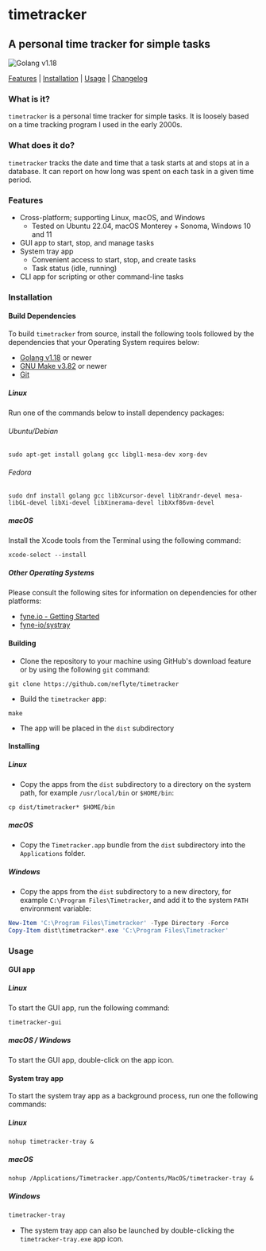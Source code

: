 # timetracker
A personal time tracker for simple tasks
-

![Golang v1.18](https://img.shields.io/badge/Golang-v1.18-blue?style=for-the-badge&logo=go&color=00add8&link=https://golang.org)

[Features](#features) | [Installation](#installation) | [Usage](#usage) | [Changelog](https://github.com/neflyte/timetracker/CHANGELOG.md)

### What is it?

`timetracker` is a personal time tracker for simple tasks. It is loosely based on a time tracking program I used in the early 2000s.

### What does it do?

`timetracker` tracks the date and time that a task starts at and stops at in a database. It can report on how long was spent on each task in a given time period.

### Features

- Cross-platform; supporting Linux, macOS, and Windows
  - Tested on Ubuntu 22.04, macOS Monterey + Sonoma, Windows 10 and 11
- GUI app to start, stop, and manage tasks
- System tray app
  - Convenient access to start, stop, and create tasks
  - Task status (idle, running)
- CLI app for scripting or other command-line tasks

### Installation

#### Build Dependencies

To build `timetracker` from source, install the following tools followed by the dependencies that your Operating System requires below:

- [Golang v1.18](https://golang.org) or newer
- [GNU Make v3.82](https://www.gnu.org/software/make/) or newer
- [Git](https://git-scm.com/)

##### Linux

Run one of the commands below to install dependency packages:

###### Ubuntu/Debian

```shell
sudo apt-get install golang gcc libgl1-mesa-dev xorg-dev
```

###### Fedora

```shell
sudo dnf install golang gcc libXcursor-devel libXrandr-devel mesa-libGL-devel libXi-devel libXinerama-devel libXxf86vm-devel
```

##### macOS

Install the Xcode tools from the Terminal using the following command:

```shell
xcode-select --install
```

##### Other Operating Systems

Please consult the following sites for information on dependencies for other platforms:

- [fyne.io - Getting Started](https://developer.fyne.io/started/)
- [fyne-io/systray](https://github.com/fyne-io/systray)

#### Building

- Clone the repository to your machine using GitHub's download feature or by using the following `git` command:

```shell
git clone https://github.com/neflyte/timetracker
```

- Build the `timetracker` app:

```shell
make
```
  - The app will be placed in the `dist` subdirectory

#### Installing

##### Linux

- Copy the apps from the `dist` subdirectory to a directory on the system path, for example `/usr/local/bin` or `$HOME/bin`:

```shell
cp dist/timetracker* $HOME/bin
```

##### macOS

- Copy the `Timetracker.app` bundle from the `dist` subdirectory into the `Applications` folder.

##### Windows

- Copy the apps from the `dist` subdirectory to a new directory, for example `C:\Program Files\Timetracker`, and add it to the system `PATH` environment variable:

```powershell
New-Item 'C:\Program Files\Timetracker' -Type Directory -Force
Copy-Item dist\timetracker*.exe 'C:\Program Files\Timetracker'
```

### Usage

#### GUI app

##### Linux

To start the GUI app, run the following command:

```shell
timetracker-gui
```

##### macOS / Windows

To start the GUI app, double-click on the app icon.

#### System tray app

To start the system tray app as a background process, run one the following commands:

##### Linux

```shell
nohup timetracker-tray &
```

##### macOS

```shell
nohup /Applications/Timetracker.app/Contents/MacOS/timetracker-tray &
```

##### Windows

```powershell
timetracker-tray
```

- The system tray app can also be launched by double-clicking the `timetracker-tray.exe` app icon.
